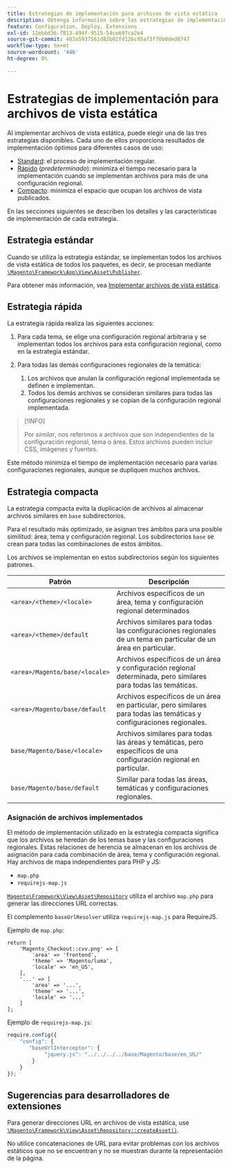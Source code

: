 ```yaml
---
title: Estrategias de implementación para archivos de vista estática
description: Obtenga información sobre las estrategias de implementación para la aplicación de Commerce.
feature: Configuration, Deploy, Extensions
exl-id: 12ebbd36-f813-494f-9515-54ce697ca2e4
source-git-commit: 403a5937561d82b02fd126c95af3f70b0ded0747
workflow-type: tm+mt
source-wordcount: '446'
ht-degree: 0%

---
```


# Estrategias de implementación para archivos de vista estática

Al implementar archivos de vista estática, puede elegir una de las tres estrategias disponibles. Cada uno de ellos proporciona resultados de implementación óptimos para diferentes casos de uso:

- [Standard](#standard-strategy): el proceso de implementación regular.
- [Rápido](#quick-strategy) (_predeterminado_): minimiza el tiempo necesario para la implementación cuando se implementan archivos para más de una configuración regional.
- [Compacto](#compact-strategy): minimiza el espacio que ocupan los archivos de vista publicados.

En las secciones siguientes se describen los detalles y las características de implementación de cada estrategia.

## Estrategia estándar

Cuando se utiliza la estrategia estándar, se implementan todos los archivos de vista estática de todos los paquetes, es decir, se procesan mediante [`\Magento\Framework\App\View\Asset\Publisher`](https://github.com/magento/magento2/blob/2.4/lib/internal/Magento/Framework/App/View/Asset/Publisher.php).

Para obtener más información, vea [Implementar archivos de vista estática](../cli/static-view-file-deployment.md).

## Estrategia rápida

La estrategia rápida realiza las siguientes acciones:

1. Para cada tema, se elige una configuración regional arbitraria y se implementan todos los archivos para esta configuración regional, como en la estrategia estándar.
1. Para todas las demás configuraciones regionales de la temática:

   1. Los archivos que anulan la configuración regional implementada se definen e implementan.
   1. Todos los demás archivos se consideran similares para todas las configuraciones regionales y se copian de la configuración regional implementada.

>[!INFO]
>
>Por _similar_, nos referimos a archivos que son independientes de la configuración regional, tema o área. Estos archivos pueden incluir CSS, imágenes y fuentes.

Este método minimiza el tiempo de implementación necesario para varias configuraciones regionales, aunque se dupliquen muchos archivos.

## Estrategia compacta

La estrategia compacta evita la duplicación de archivos al almacenar archivos similares en `base` subdirectorios.

Para el resultado más optimizado, se asignan tres ámbitos para una posible similitud: área, tema y configuración regional. Los subdirectorios `base` se crean para todas las combinaciones de estos ámbitos.

Los archivos se implementan en estos subdirectorios según los siguientes patrones.

| Patrón | Descripción |
| ------- | ----------- |
| `<area>/<theme>/<locale>` | Archivos específicos de un área, tema y configuración regional determinados |
| `<area>/<theme>/default` | Archivos similares para todas las configuraciones regionales de un tema en particular de un área en particular. |
| `<area>/Magento/base/<locale>` | Archivos específicos de un área y configuración regional determinada, pero similares para todas las temáticas. |
| `<area>/Magento/base/default` | Archivos específicos de un área en particular, pero similares para todas las temáticas y configuraciones regionales. |
| `base/Magento/base/<locale>` | Archivos similares para todas las áreas y temáticas, pero específicos de una configuración regional en particular. |
| `base/Magento/base/default` | Similar para todas las áreas, temáticas y configuraciones regionales. |

### Asignación de archivos implementados

El método de implementación utilizado en la estrategia compacta significa que los archivos se heredan de los temas base y las configuraciones regionales. Estas relaciones de herencia se almacenan en los archivos de asignación para cada combinación de área, tema y configuración regional. Hay archivos de mapa independientes para PHP y JS:

- `map.php`
- `requirejs-map.js`

[`Magento\Framework\View\Asset\Repository`](https://github.com/magento/magento2/blob/2.4/lib/internal/Magento/Framework/View/Asset/Repository.php) utiliza el archivo `map.php` para generar las direcciones URL correctas.

El complemento `baseUrlResolver` utiliza `requirejs-map.js` para RequireJS.

Ejemplo de `map.php`:

```php?start_inline=1
return [
    'Magento_Checkout::cvv.png' => [
        'area' => 'frontend',
        'theme' => 'Magento/luma',
        'locale' => 'en_US',
    ],
    '...' => [
        'area' => '...',
        'theme' => '...',
        'locale' => '...'
    ]
];
```

Ejemplo de `requirejs-map.js`:

```js
require.config({
    "config": {
       "baseUrlInterceptor": {
            "jquery.js": "../../../../base/Magento/base/en_US/"
        }
    }
});
```

## Sugerencias para desarrolladores de extensiones

Para generar direcciones URL en archivos de vista estática, use [`\Magento\Framework\View\Asset\Repository::createAsset()`](https://github.com/magento/magento2/blob/2.4/lib/internal/Magento/Framework/View/Asset/Repository.php#L211-L244).

No utilice concatenaciones de URL para evitar problemas con los archivos estáticos que no se encuentran y no se muestran durante la representación de la página.
